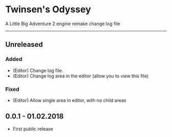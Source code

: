 # Twinsen's Odyssey
A Little Big Adventure 2 engine remake change log file

---

## Unreleased
### Added
* (Editor) Change log file.
* (Editor) Change log area in the editor (allow you to view this file)

### Fixed
* (Editor) Allow single area in editor, with no child areas

## 0.0.1 - 01.02.2018
* First public release
